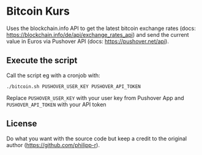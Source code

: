 # Bitcoin Kurs

Uses the blockchain.info API to get the latest bitcoin exchange rates (docs: <https://blockchain.info/de/api/exchange_rates_api>) and send the current value in Euros via Pushover API (docs: <https://pushover.net/api>).

## Execute the script

Call the script eg with a cronjob with:
```
./bitcoin.sh PUSHOVER_USER_KEY PUSHOVER_API_TOKEN
```

Replace `PUSHOVER_USER_KEY` with your user key from Pushover App and `PUSHOVER_API_TOKEN` with your API token

## License

Do what you want with the source code but keep a credit to the original author (<https://github.com/philipp-r>).
